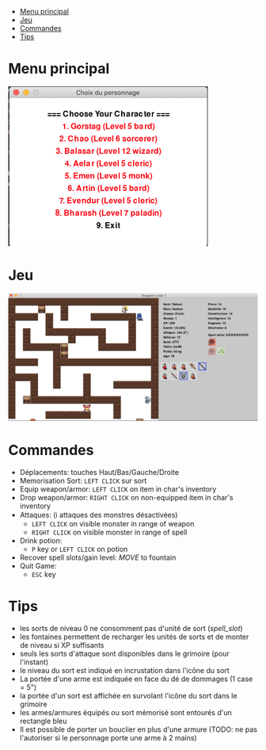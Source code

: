 
<!-- TOC -->
* [Menu principal](#menu-principal)
* [Jeu](#jeu)
* [Commandes](#commandes)
* [Tips](#tips)
<!-- TOC -->

# Menu principal
![](menu.png)

# Jeu
![](gameplay.png)

# Commandes
- Déplacements: touches Haut/Bas/Gauche/Droite
- Memorisation Sort: `LEFT CLICK` sur sort
- Equip weapon/armor: `LEFT CLICK` on item in char's inventory
- Drop weapon/armor: `RIGHT CLICK` on non-equipped item in char's inventory
- Attaques: (&#8505; attaques des monstres désactivées)
  - `LEFT CLICK` on visible monster in range of weapon
  - `RIGHT CLICK` on visible monster in range of spell
- Drink potion:
  - `P` key or `LEFT CLICK` on potion
- Recover spell slots/gain level: *MOVE* to fountain
- Quit Game:
  - `ESC` key

# Tips
- les sorts de niveau 0 ne consomment pas d'unité de sort (*spell_slot*)
- les fontaines permettent de recharger les unités de sorts et de monter de niveau si XP suffisants
- seuls les sorts d'attaque sont disponibles dans le grimoire (pour l'instant)
- le niveau du sort est indiqué en incrustation dans l'icône du sort
- La portée d'une arme est indiquée en face du dé de dommages (1 case = 5")
- la portée d'un sort est affichée en survolant l'icône du sort dans le grimoire
- les armes/armures équipés ou sort mémorisé sont entourés d'un rectangle bleu
- Il est possible de porter un bouclier en plus d'une armure (TODO: ne pas l'autoriser si le personnage porte une arme à 2 mains)
